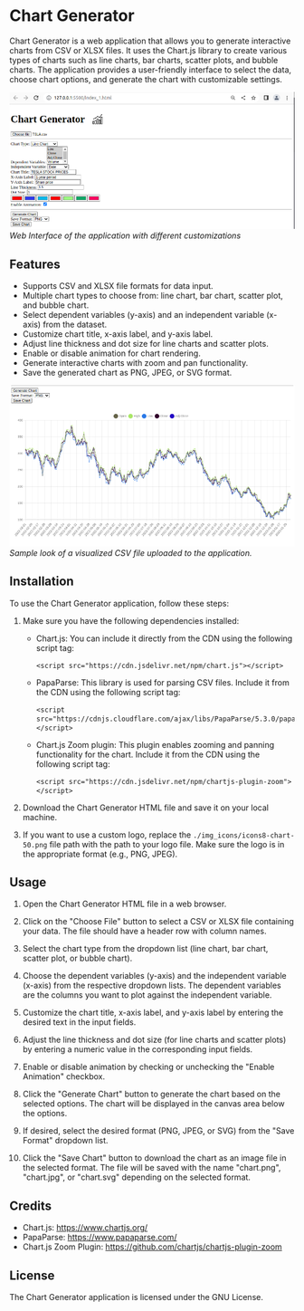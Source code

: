 # Chart Generator

Chart Generator is a web application that allows you to generate interactive charts from CSV or XLSX files. It uses the Chart.js library to create various types of charts such as line charts, bar charts, scatter plots, and bubble charts. The application provides a user-friendly interface to select the data, choose chart options, and generate the chart with customizable settings.

![Application_UI](./img_assets/Application_UI.png "Application_UI") <br>
*Web Interface of the application with different customizations*
<br>

## Features

- Supports CSV and XLSX file formats for data input.
- Multiple chart types to choose from: line chart, bar chart, scatter plot, and bubble chart.
- Select dependent variables (y-axis) and an independent variable (x-axis) from the dataset.
- Customize chart title, x-axis label, and y-axis label.
- Adjust line thickness and dot size for line charts and scatter plots.
- Enable or disable animation for chart rendering.
- Generate interactive charts with zoom and pan functionality.
- Save the generated chart as PNG, JPEG, or SVG format.

![Plotted_Chart](./img_assets/Plotted_chart_sample.png "Plotted_Chart") <br>
*Sample look of a visualized CSV file uploaded to the application.*
<br>

## Installation

To use the Chart Generator application, follow these steps:

1. Make sure you have the following dependencies installed:
   - Chart.js: You can include it directly from the CDN using the following script tag:
     ```
     <script src="https://cdn.jsdelivr.net/npm/chart.js"></script>
     ```

   - PapaParse: This library is used for parsing CSV files. Include it from the CDN using the following script tag:
     ```
     <script src="https://cdnjs.cloudflare.com/ajax/libs/PapaParse/5.3.0/papaparse.min.js"></script>
     ```

   - Chart.js Zoom plugin: This plugin enables zooming and panning functionality for the chart. Include it from the CDN using the following script tag:
     ```
     <script src="https://cdn.jsdelivr.net/npm/chartjs-plugin-zoom"></script>
     ```

2. Download the Chart Generator HTML file and save it on your local machine.

3. If you want to use a custom logo, replace the `./img_icons/icons8-chart-50.png` file path with the path to your logo file. Make sure the logo is in the appropriate format (e.g., PNG, JPEG).

## Usage

1. Open the Chart Generator HTML file in a web browser.

2. Click on the "Choose File" button to select a CSV or XLSX file containing your data. The file should have a header row with column names.

3. Select the chart type from the dropdown list (line chart, bar chart, scatter plot, or bubble chart).

4. Choose the dependent variables (y-axis) and the independent variable (x-axis) from the respective dropdown lists. The dependent variables are the columns you want to plot against the independent variable.

5. Customize the chart title, x-axis label, and y-axis label by entering the desired text in the input fields.

6. Adjust the line thickness and dot size (for line charts and scatter plots) by entering a numeric value in the corresponding input fields.

7. Enable or disable animation by checking or unchecking the "Enable Animation" checkbox.

8. Click the "Generate Chart" button to generate the chart based on the selected options. The chart will be displayed in the canvas area below the options.

9. If desired, select the desired format (PNG, JPEG, or SVG) from the "Save Format" dropdown list.

10. Click the "Save Chart" button to download the chart as an image file in the selected format. The file will be saved with the name "chart.png", "chart.jpg", or "chart.svg" depending on the selected format.

## Credits

- Chart.js: https://www.chartjs.org/
- PapaParse: https://www.papaparse.com/
- Chart.js Zoom Plugin: https://github.com/chartjs/chartjs-plugin-zoom

## License

The Chart Generator application is licensed under the GNU License. 